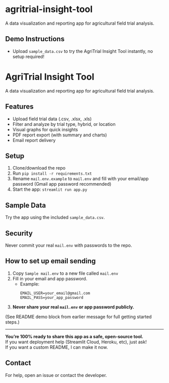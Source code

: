 # agritrial-insight-tool
A data visualization and reporting app for agricultural field trial analysis.
## Demo Instructions

- Upload `sample_data.csv` to try the AgriTrial Insight Tool instantly, no setup required!


# AgriTrial Insight Tool

A data visualization and reporting app for agricultural field trial analysis.

## Features

- Upload field trial data (.csv, .xlsx, .xls)
- Filter and analyze by trial type, hybrid, or location
- Visual graphs for quick insights
- PDF report export (with summary and charts)
- Email report delivery

## Setup

1. Clone/download the repo
2. Run `pip install -r requirements.txt`
3. Rename `mail.env.example` to `mail.env` and fill with your email/app password (Gmail app password recommended)
4. Start the app: `streamlit run app.py`

## Sample Data

Try the app using the included `sample_data.csv`.

## Security

Never commit your real `mail.env` with passwords to the repo.

## How to set up email sending

1. Copy `Sample mail.env` to a new file called `mail.env`
2. Fill in your email and app password.
   - Example:
     ```
     EMAIL_USER=your_email@gmail.com
     EMAIL_PASS=your_app_password
     ```
3. **Never share your real `mail.env` or app password publicly.**

(See README demo block from earlier message for full getting started steps.)

---

**You’re 100% ready to share this app as a safe, open-source tool.**  
If you want deployment help (Streamlit Cloud, Heroku, etc), just ask!  
If you want a custom README, I can make it now.

## Contact

For help, open an issue or contact the developer.

